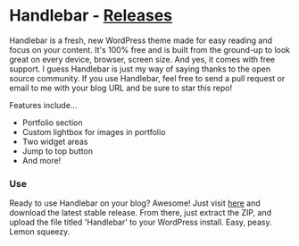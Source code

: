 Handlebar - [Releases](https://github.com/Codingbean/Handlebar/releases)
=========

Handlebar is a fresh, new WordPress theme made for easy reading and focus on your content. It's 100% free and is built from the ground-up to look great on every device, browser, screen size. And yes, it comes with free support. I guess Handlebar is just my way of saying thanks to the open source community. If you use Handlebar, feel free to send a pull request or email to me with your blog URL and be sure to star this repo!

Features include...
  * Portfolio section
  * Custom lightbox for images in portfolio
  * Two widget areas
  * Jump to top button
  * And more!

### Use

Ready to use Handlebar on your blog? Awesome! Just visit [here](https://github.com/Codingbean/Handlebar/releases) and download the latest stable release. From there, just extract the ZIP, and upload the file titled 'Handlebar' to your WordPress install. Easy, peasy. Lemon squeezy.
